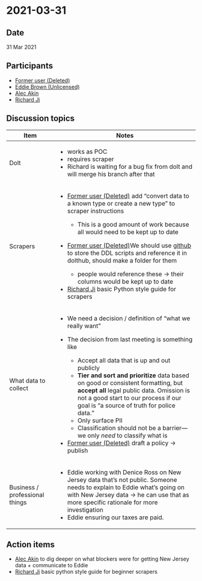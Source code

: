 # 2021-03-31

## Date <a href="#id-2021-03-31-date" id="id-2021-03-31-date"></a>

31 Mar 2021

## Participants <a href="#id-2021-03-31-participants" id="id-2021-03-31-participants"></a>

* [Former user (Deleted)](https://pdap.atlassian.net/wiki/people/5f8f95be40588b0077ed830a?ref=confluence)
* [Eddie Brown (Unlicensed)](https://pdap.atlassian.net/wiki/people/5fd63e354d2179006ecbcb80?ref=confluence)
* [Alec Akin](https://pdap.atlassian.net/wiki/people/60319bf02a42cc0069af9ac8?ref=confluence)
* [Richard Ji](https://pdap.atlassian.net/wiki/people/5f8f95be0e068b00766b6903?ref=confluence)

## Discussion topics <a href="#id-2021-03-31-discussiontopics" id="id-2021-03-31-discussiontopics"></a>

| Item                            | Notes                                                                                                                                                                                                                                                                                                                                                                                                                                                                                                                                                                                                                                                                                                                                                                                                                                                                                      |
| ------------------------------- | ------------------------------------------------------------------------------------------------------------------------------------------------------------------------------------------------------------------------------------------------------------------------------------------------------------------------------------------------------------------------------------------------------------------------------------------------------------------------------------------------------------------------------------------------------------------------------------------------------------------------------------------------------------------------------------------------------------------------------------------------------------------------------------------------------------------------------------------------------------------------------------------ |
| Dolt                            | <ul><li>works as POC</li><li>requires scraper</li><li>Richard is waiting for a bug fix from dolt and will merge his branch after that</li></ul>                                                                                                                                                                                                                                                                                                                                                                                                                                                                                                                                                                                                                                                                                                                                            |
| Scrapers                        | <ul><li><p><a href="https://pdap.atlassian.net/wiki/people/5f8f95be40588b0077ed830a?ref=confluence">Former user (Deleted)</a> add “convert data to a known type or create a new type” to scraper instructions</p><ul><li>This is a good amount of work because all would need to be kept up to date</li></ul></li><li><p><a href="https://pdap.atlassian.net/wiki/people/5f8f95be40588b0077ed830a?ref=confluence">Former user (Deleted)</a>We should use <a href="https://github.com/Police-Data-Accessibility-Project/Scrapers">github</a> to store the DDL scripts and reference it in dolthub, should make a folder for them</p><ul><li>people would reference these → their columns would be kept up to date</li></ul></li><li><a href="https://pdap.atlassian.net/wiki/people/5f8f95be0e068b00766b6903?ref=confluence">Richard Ji</a> basic Python style guide for scrapers</li></ul> |
| <p>What data to collect<br></p> | <ul><li>We need a decision / definition of “what we really want”</li><li><p>The decision from last meeting is something like</p><ul><li>Accept all data that is up and out publicly</li><li><strong>Tier and sort and prioritize</strong> data based on good or consistent formatting, but <strong>accept all</strong> legal public data. Omission is not a good start to our process if our goal is “a source of truth for police data.”</li><li>Only surface PII</li><li>Classification should not be a barrier—we only <em>need</em> to classify what is</li></ul></li><li><a href="https://pdap.atlassian.net/wiki/people/5f8f95be40588b0077ed830a?ref=confluence">Former user (Deleted)</a> draft a policy → publish</li></ul>                                                                                                                                                        |
| Business / professional things  | <ul><li>Eddie working with Denice Ross on New Jersey data that’s not public. Someone needs to explain to Eddie what’s going on with New Jersey data → he can use that as more specific rationale for more investigation</li><li>Eddie ensuring our taxes are paid.</li></ul>                                                                                                                                                                                                                                                                                                                                                                                                                                                                                                                                                                                                               |

## Action items <a href="#id-2021-03-31-actionitems" id="id-2021-03-31-actionitems"></a>

* [Alec Akin](https://pdap.atlassian.net/wiki/people/60319bf02a42cc0069af9ac8?ref=confluence) to dig deeper on what blockers were for getting New Jersey data + communicate to Eddie
* [Richard Ji](https://pdap.atlassian.net/wiki/people/5f8f95be0e068b00766b6903?ref=confluence) basic python style guide for beginner scrapers
